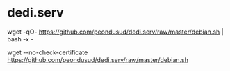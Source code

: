 # dedi.serv

 wget -qO-  https://github.com/peondusud/dedi.serv/raw/master/debian.sh | bash -x -


 wget --no-check-certificate  https://github.com/peondusud/dedi.serv/raw/master/debian.sh
